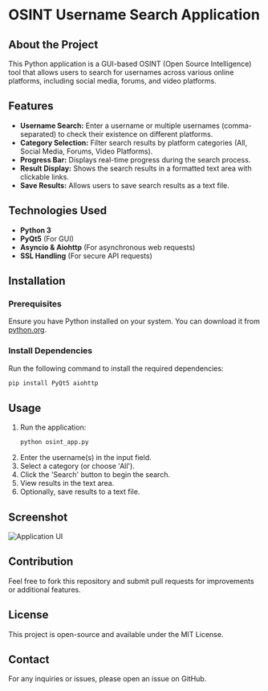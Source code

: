 # OSINT Username Search Application

## About the Project
This Python application is a GUI-based OSINT (Open Source Intelligence) tool that allows users to search for usernames across various online platforms, including social media, forums, and video platforms.

## Features
- **Username Search:** Enter a username or multiple usernames (comma-separated) to check their existence on different platforms.
- **Category Selection:** Filter search results by platform categories (All, Social Media, Forums, Video Platforms).
- **Progress Bar:** Displays real-time progress during the search process.
- **Result Display:** Shows the search results in a formatted text area with clickable links.
- **Save Results:** Allows users to save search results as a text file.

## Technologies Used
- **Python 3**
- **PyQt5** (For GUI)
- **Asyncio & Aiohttp** (For asynchronous web requests)
- **SSL Handling** (For secure API requests)

## Installation
### Prerequisites
Ensure you have Python installed on your system. You can download it from [python.org](https://www.python.org/).

### Install Dependencies
Run the following command to install the required dependencies:
```sh
pip install PyQt5 aiohttp
```

## Usage
1. Run the application:
   ```sh
   python osint_app.py
   ```
2. Enter the username(s) in the input field.
3. Select a category (or choose 'All').
4. Click the 'Search' button to begin the search.
5. View results in the text area.
6. Optionally, save results to a text file.

## Screenshot
![Application UI](screenshot.png)

## Contribution
Feel free to fork this repository and submit pull requests for improvements or additional features.

## License
This project is open-source and available under the MIT License.

## Contact
For any inquiries or issues, please open an issue on GitHub.

